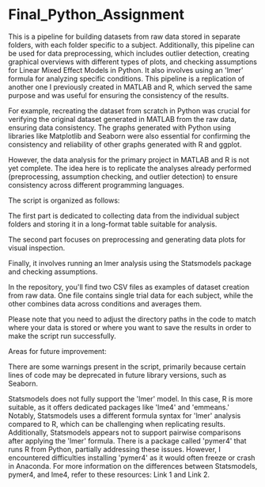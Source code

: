 # Final_Python_Assignment

This is a pipeline for building datasets from raw data stored in separate folders, with each folder specific to a subject. Additionally, this pipeline can be used for data preprocessing, which includes outlier detection, creating graphical overviews with different types of plots, and checking assumptions for Linear Mixed Effect Models in Python. It also involves using an 'lmer' formula for analyzing specific conditions. This pipeline is a replication of another one I previously created in MATLAB and R, which served the same purpose and was useful for ensuring the consistency of the results.

For example, recreating the dataset from scratch in Python was crucial for verifying the original dataset generated in MATLAB from the raw data, ensuring data consistency. The graphs generated with Python using libraries like Matplotlib and Seaborn were also essential for confirming the consistency and reliability of other graphs generated with R and ggplot.

However, the data analysis for the primary project in MATLAB and R is not yet complete. The idea here is to replicate the analyses already performed (preprocessing, assumption checking, and outlier detection) to ensure consistency across different programming languages.

The script is organized as follows:

The first part is dedicated to collecting data from the individual subject folders and storing it in a long-format table suitable for analysis.

The second part focuses on preprocessing and generating data plots for visual inspection.

Finally, it involves running an lmer analysis using the Statsmodels package and checking assumptions.

In the repository, you'll find two CSV files as examples of dataset creation from raw data. One file contains single trial data for each subject, while the other combines data across conditions and averages them.

Please note that you need to adjust the directory paths in the code to match where your data is stored or where you want to save the results in order to make the script run successfully.

Areas for future improvement:

There are some warnings present in the script, primarily because certain lines of code may be deprecated in future library versions, such as Seaborn.

Statsmodels does not fully support the 'lmer' model. In this case, R is more suitable, as it offers dedicated packages like 'lme4' and 'emmeans.' Notably, Statsmodels uses a different formula syntax for 'lmer' analysis compared to R, which can be challenging when replicating results. Additionally, Statsmodels appears not to support pairwise comparisons after applying the 'lmer' formula. There is a package called 'pymer4' that runs R from Python, partially addressing these issues. However, I encountered difficulties installing 'pymer4' as it would often freeze or crash in Anaconda. For more information on the differences between Statsmodels, pymer4, and lme4, refer to these resources: Link 1 and Link 2.
